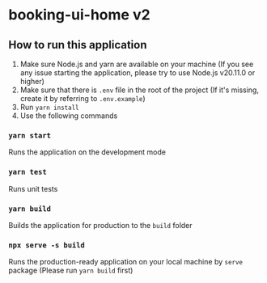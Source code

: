 # booking-ui-home v2

## How to run this application

1. Make sure Node.js and yarn are available on your machine (If you see any issue starting the application, please try to use Node.js v20.11.0 or higher)
2. Make sure that there is `.env` file in the root of the project (If it's missing, create it by referring to `.env.example`)
3. Run `yarn install`
4. Use the following commands

### `yarn start`

Runs the application on the development mode

### `yarn test`

Runs unit tests

### `yarn build`

Builds the application for production to the `build` folder

### `npx serve -s build`

Runs the production-ready application on your local machine by `serve` package (Please run `yarn build` first)
